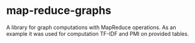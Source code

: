 
# map-reduce-graphs
A library for graph computations with MapReduce operations. As an example it was used for computation TF-IDF and PMI on provided tables.
